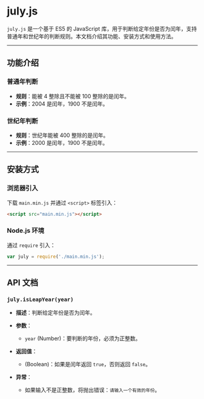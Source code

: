 # **july.js**

`july.js` 是一个基于 ES5 的 JavaScript 库，用于判断给定年份是否为闰年，支持普通年和世纪年的判断规则。本文档介绍其功能、安装方式和使用方法。

---

## **功能介绍**

### **普通年判断**
- **规则**：能被 4 整除且不能被 100 整除的是闰年。
- **示例**：2004 是闰年，1900 不是闰年。

### **世纪年判断**
- **规则**：世纪年能被 400 整除的是闰年。
- **示例**：2000 是闰年，1900 不是闰年。

---

## **安装方式**

### **浏览器引入**

下载 `main.min.js` 并通过 `<script>` 标签引入：

```html
<script src="main.min.js"></script>
```

### **Node.js 环境**

通过 `require` 引入：

```javascript
var july = require('./main.min.js');
```

---

## **API 文档**

### **`july.isLeapYear(year)`**

- **描述**：判断给定年份是否为闰年。

- **参数**：
  - `year` (Number)：要判断的年份，必须为正整数。

- **返回值**：
  - (Boolean)：如果是闰年返回 `true`，否则返回 `false`。

- **异常**：
  - 如果输入不是正整数，将抛出错误：`请输入一个有效的年份`。

